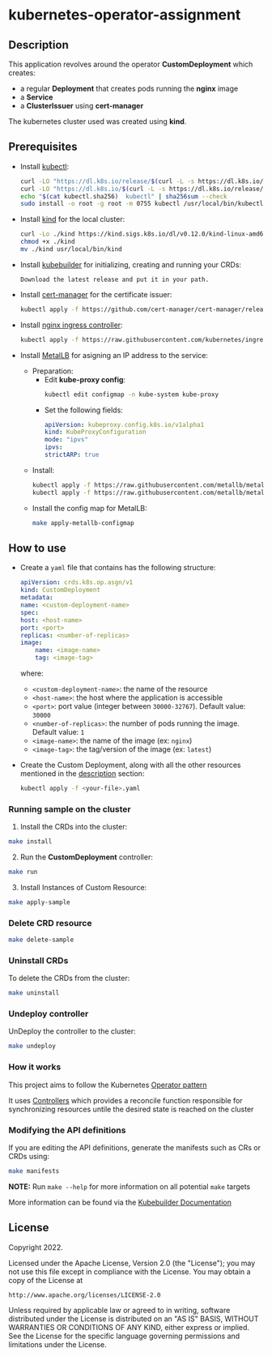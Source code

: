 # kubernetes-operator-assignment

## <a id="description"></a> Description
This application revolves around the operator **CustomDeployment** which creates:
- a regular **Deployment** that creates pods running the **nginx** image
- a **Service**
- a **ClusterIssuer** using **cert-manager**

The kubernetes cluster used was created using **kind**.

## Prerequisites
- Install [kubectl](https://kubernetes.io/docs/tasks/tools/install-kubectl-linux/):
    ```sh
    curl -LO "https://dl.k8s.io/release/$(curl -L -s https://dl.k8s.io/release/stable.txt)/bin/linux/amd64/kubectl"
    curl -LO "https://dl.k8s.io/$(curl -L -s https://dl.k8s.io/release/stable.txt)/bin/linux/amd64/kubectl.sha256"
    echo "$(cat kubectl.sha256)  kubectl" | sha256sum --check
    sudo install -o root -g root -m 0755 kubectl /usr/local/bin/kubectl
    ```

- Install [kind](https://kind.sigs.k8s.io/docs/user/quick-start/#installation) for the local cluster:
    ```sh
    curl -Lo ./kind https://kind.sigs.k8s.io/dl/v0.12.0/kind-linux-amd64
    chmod +x ./kind
    mv ./kind usr/local/bin/kind
    ```
- Install [kubebuilder](https://github.com/kubernetes-sigs/kubebuilder/releases/tag/v3.4.1) for initializing, creating and running your CRDs:
    ```text
    Download the latest release and put it in your path.
    ```

- Install [cert-manager](https://cert-manager.io/docs/installation/) for the certificate issuer:
    ```sh
    kubectl apply -f https://github.com/cert-manager/cert-manager/releases/download/v1.8.0/cert-manager.yaml
    ```

- Install [nginx ingress controller](https://kubernetes.github.io/ingress-nginx/deploy/):
    ```sh
    kubectl apply -f https://raw.githubusercontent.com/kubernetes/ingress-nginx/controller-v1.2.0/deploy/static/provider/cloud/deploy.yaml
    ```

- Install [MetalLB](https://metallb.universe.tf/installation/) for asigning an IP address to the service:
    - Preparation:
        - Edit **kube-proxy config**:
            ```sh
            kubectl edit configmap -n kube-system kube-proxy
            ```
        - Set the following fields:
            ```yaml
            apiVersion: kubeproxy.config.k8s.io/v1alpha1
            kind: KubeProxyConfiguration
            mode: "ipvs"
            ipvs:
            strictARP: true
            ```
    - Install:
        ```sh
        kubectl apply -f https://raw.githubusercontent.com/metallb/metallb/v0.12.1/manifests/namespace.yaml
        kubectl apply -f https://raw.githubusercontent.com/metallb/metallb/v0.12.1/manifests/metallb.yaml
        ```
    - Install the config map for MetalLB:
        ```sh
        make apply-metallb-configmap 
        ```
## How to use
- Create a `yaml` file that contains has the following structure:
    ```yaml
    apiVersion: crds.k8s.op.asgn/v1
    kind: CustomDeployment
    metadata:
    name: <custom-deployment-name>
    spec:
    host: <host-name>
    port: <port>
    replicas: <number-of-replicas>
    image:
        name: <image-name>
        tag: <image-tag>
    ```

    where:
    - `<custom-deployment-name>`: the name of the resource
    - `<host-name>`: the host where the application is accessible
    - `<port>`: port value (integer between `30000-32767`). Default value: `30000`
    - `<number-of-replicas>`: the number of pods running the image. Default value: `1`
    - `<image-name>`: the name of the image (ex: `nginx`)
    - `<image-tag>`: the tag/version of the image (ex: `latest`)

- Create the Custom Deployment, along with all the other resources mentioned in the [description](#description) section:
    ```sh
    kubectl apply -f <your-file>.yaml
    ```

### Running sample on the cluster
1. Install the CRDs into the cluster:

```sh
make install
```

2.  Run the **CustomDeployment** controller:

```sh
make run
```

3. Install Instances of Custom Resource:

```sh
make apply-sample
```

### Delete CRD resource
```sh
make delete-sample
```

### Uninstall CRDs
To delete the CRDs from the cluster:

```sh
make uninstall
```

### Undeploy controller
UnDeploy the controller to the cluster:

```sh
make undeploy
```

### How it works
This project aims to follow the Kubernetes [Operator pattern](https://kubernetes.io/docs/concepts/extend-kubernetes/operator/)

It uses [Controllers](https://kubernetes.io/docs/concepts/architecture/controller/) 
which provides a reconcile function responsible for synchronizing resources untile the desired state is reached on the cluster 

### Modifying the API definitions
If you are editing the API definitions, generate the manifests such as CRs or CRDs using:

```sh
make manifests
```

**NOTE:** Run `make --help` for more information on all potential `make` targets

More information can be found via the [Kubebuilder Documentation](https://book.kubebuilder.io/introduction.html)

## License

Copyright 2022.

Licensed under the Apache License, Version 2.0 (the "License");
you may not use this file except in compliance with the License.
You may obtain a copy of the License at

    http://www.apache.org/licenses/LICENSE-2.0

Unless required by applicable law or agreed to in writing, software
distributed under the License is distributed on an "AS IS" BASIS,
WITHOUT WARRANTIES OR CONDITIONS OF ANY KIND, either express or implied.
See the License for the specific language governing permissions and
limitations under the License.


